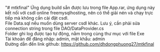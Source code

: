 "# mtkfinal" 
Ứng dụng build sẵn được lưu trong file App.rar, ứng dụng này kết nối với csdl online freemysqlhosting, nên có thể giải nén và chạy trực tiếp mà không cần cài đặt csdl.   
File Data.sql nếu muốn dùng server csdl khác. Lưu ý, cần phải sửa connection string trong file DAO/DataProvider.cs   
Folder ghi log được tạo tự động, nằm trong cùng thư mục với file Exe   
Tài khoản để đăng nhập: admin, mật khẩu: admin   
Đường dẫn đến link github: https://github.com/dhdongphuong27/mtkfinal
